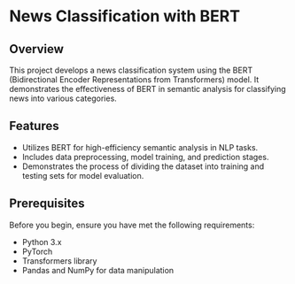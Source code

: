 # News Classification with BERT

## Overview
This project develops a news classification system using the BERT (Bidirectional Encoder Representations from Transformers) model. It demonstrates the effectiveness of BERT in semantic analysis for classifying news into various categories.

## Features
- Utilizes BERT for high-efficiency semantic analysis in NLP tasks.
- Includes data preprocessing, model training, and prediction stages.
- Demonstrates the process of dividing the dataset into training and testing sets for model evaluation.

## Prerequisites
Before you begin, ensure you have met the following requirements:
- Python 3.x
- PyTorch
- Transformers library
- Pandas and NumPy for data manipulation

